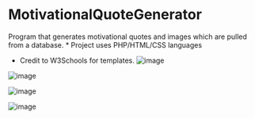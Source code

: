 # MotivationalQuoteGenerator
Program that generates motivational quotes and images which are pulled from a database. * Project uses PHP/HTML/CSS languages
* Credit to W3Schools for templates.
![image](https://user-images.githubusercontent.com/39894720/46448156-6d9cb680-c753-11e8-904d-f478291281d8.png)

![image](https://user-images.githubusercontent.com/39894720/46448196-9fae1880-c753-11e8-8b9a-035c03d3f273.png)

![image](https://user-images.githubusercontent.com/39894720/46448229-c1a79b00-c753-11e8-8293-f9d8d032dcf2.png)

![image](https://user-images.githubusercontent.com/39894720/46448241-d126e400-c753-11e8-8472-cdfd9abee5c4.png)